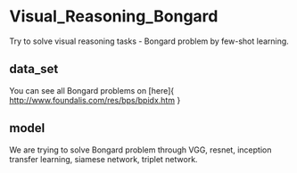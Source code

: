 # Visual_Reasoning_Bongard

Try to solve visual reasoning tasks - Bongard problem by few-shot learning.

## data_set
You can see all Bongard problems on [here]{ http://www.foundalis.com/res/bps/bpidx.htm }

## model
We are trying to solve Bongard problem through VGG, resnet, inception transfer learning, siamese network, triplet network.
